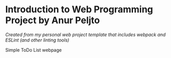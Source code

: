 # Introduction to Web Programming Project by Anur Peljto
_Created from my personal web project template that includes webpack and ESLint (and other linting tools)_

Simple ToDo List webpage
